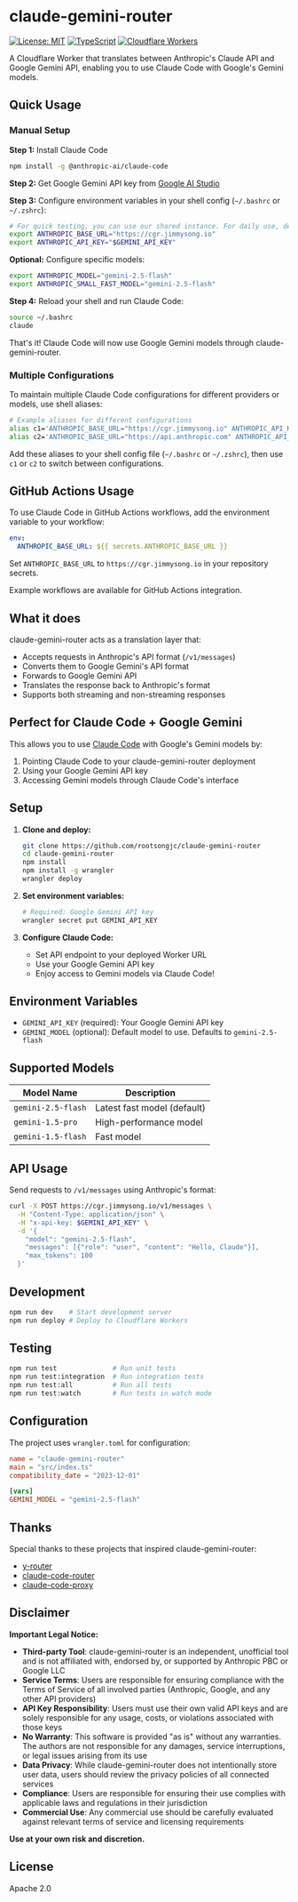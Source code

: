 # claude-gemini-router

[![License: MIT](https://img.shields.io/badge/License-MIT-yellow.svg)](https://opensource.org/licenses/MIT)
[![TypeScript](https://img.shields.io/badge/TypeScript-007ACC?style=flat&logo=typescript&logoColor=white)](https://www.typescriptlang.org/)
[![Cloudflare Workers](https://img.shields.io/badge/Cloudflare-Workers-orange?style=flat&logo=cloudflare&logoColor=white)](https://workers.cloudflare.com/)

A Cloudflare Worker that translates between Anthropic's Claude API and Google Gemini API, enabling you to use Claude Code with Google's Gemini models.

## Quick Usage

### Manual Setup

**Step 1:** Install Claude Code

```bash
npm install -g @anthropic-ai/claude-code
```

**Step 2:** Get Google Gemini API key from [Google AI Studio](https://makersuite.google.com/app/apikey)

**Step 3:** Configure environment variables in your shell config (`~/.bashrc` or `~/.zshrc`):

```bash
# For quick testing, you can use our shared instance. For daily use, deploy your own instance for better reliability.
export ANTHROPIC_BASE_URL="https://cgr.jimmysong.io"
export ANTHROPIC_API_KEY="$GEMINI_API_KEY"
```

**Optional:** Configure specific models:

```bash
export ANTHROPIC_MODEL="gemini-2.5-flash"
export ANTHROPIC_SMALL_FAST_MODEL="gemini-2.5-flash"
```

**Step 4:** Reload your shell and run Claude Code:

```bash
source ~/.bashrc
claude
```

That's it! Claude Code will now use Google Gemini models through claude-gemini-router.

### Multiple Configurations

To maintain multiple Claude Code configurations for different providers or models, use shell aliases:

```bash
# Example aliases for different configurations
alias c1='ANTHROPIC_BASE_URL="https://cgr.jimmysong.io" ANTHROPIC_API_KEY="your-gemini-key" ANTHROPIC_MODEL="gemini-2.5-flash" claude'
alias c2='ANTHROPIC_BASE_URL="https://api.anthropic.com" ANTHROPIC_API_KEY="your-anthropic-key" claude'
```

Add these aliases to your shell config file (`~/.bashrc` or `~/.zshrc`), then use `c1` or `c2` to switch between configurations.

## GitHub Actions Usage

To use Claude Code in GitHub Actions workflows, add the environment variable to your workflow:

```yaml
env:
  ANTHROPIC_BASE_URL: ${{ secrets.ANTHROPIC_BASE_URL }}
```

Set `ANTHROPIC_BASE_URL` to `https://cgr.jimmysong.io` in your repository secrets.

Example workflows are available for GitHub Actions integration.

## What it does

claude-gemini-router acts as a translation layer that:

- Accepts requests in Anthropic's API format (`/v1/messages`)
- Converts them to Google Gemini's API format
- Forwards to Google Gemini API
- Translates the response back to Anthropic's format
- Supports both streaming and non-streaming responses

## Perfect for Claude Code + Google Gemini

This allows you to use [Claude Code](https://claude.ai/code) with Google's Gemini models by:

1. Pointing Claude Code to your claude-gemini-router deployment
2. Using your Google Gemini API key
3. Accessing Gemini models through Claude Code's interface

## Setup

1. **Clone and deploy:**

   ```bash
   git clone https://github.com/rootsongjc/claude-gemini-router
   cd claude-gemini-router
   npm install
   npm install -g wrangler
   wrangler deploy
   ```

2. **Set environment variables:**

   ```bash
   # Required: Google Gemini API key
   wrangler secret put GEMINI_API_KEY
   ```

3. **Configure Claude Code:**
   - Set API endpoint to your deployed Worker URL
   - Use your Google Gemini API key
   - Enjoy access to Gemini models via Claude Code!

## Environment Variables

- `GEMINI_API_KEY` (required): Your Google Gemini API key
- `GEMINI_MODEL` (optional): Default model to use. Defaults to `gemini-2.5-flash`

## Supported Models

| Model Name | Description |
|------------|-------------|
| `gemini-2.5-flash` | Latest fast model (default) |
| `gemini-1.5-pro` | High-performance model |
| `gemini-1.5-flash` | Fast model |

## API Usage

Send requests to `/v1/messages` using Anthropic's format:

```bash
curl -X POST https://cgr.jimmysong.io/v1/messages \
  -H "Content-Type: application/json" \
  -H "x-api-key: $GEMINI_API_KEY" \
  -d '{
    "model": "gemini-2.5-flash",
    "messages": [{"role": "user", "content": "Hello, Claude"}],
    "max_tokens": 100
  }'
```

## Development

```bash
npm run dev    # Start development server
npm run deploy # Deploy to Cloudflare Workers
```

## Testing

```bash
npm run test              # Run unit tests
npm run test:integration  # Run integration tests
npm run test:all          # Run all tests
npm run test:watch        # Run tests in watch mode
```

## Configuration

The project uses `wrangler.toml` for configuration:

```toml
name = "claude-gemini-router"
main = "src/index.ts"
compatibility_date = "2023-12-01"

[vars]
GEMINI_MODEL = "gemini-2.5-flash"
```

## Thanks

Special thanks to these projects that inspired claude-gemini-router:

- [y-router](https://github.com/luohy15/y-router)
- [claude-code-router](https://github.com/musistudio/claude-code-router)
- [claude-code-proxy](https://github.com/kiyo-e/claude-code-proxy)

## Disclaimer

**Important Legal Notice:**

- **Third-party Tool**: claude-gemini-router is an independent, unofficial tool and is not affiliated with, endorsed by, or supported by Anthropic PBC or Google LLC
- **Service Terms**: Users are responsible for ensuring compliance with the Terms of Service of all involved parties (Anthropic, Google, and any other API providers)
- **API Key Responsibility**: Users must use their own valid API keys and are solely responsible for any usage, costs, or violations associated with those keys
- **No Warranty**: This software is provided "as is" without any warranties. The authors are not responsible for any damages, service interruptions, or legal issues arising from its use
- **Data Privacy**: While claude-gemini-router does not intentionally store user data, users should review the privacy policies of all connected services
- **Compliance**: Users are responsible for ensuring their use complies with applicable laws and regulations in their jurisdiction
- **Commercial Use**: Any commercial use should be carefully evaluated against relevant terms of service and licensing requirements

**Use at your own risk and discretion.**

## License

Apache 2.0
